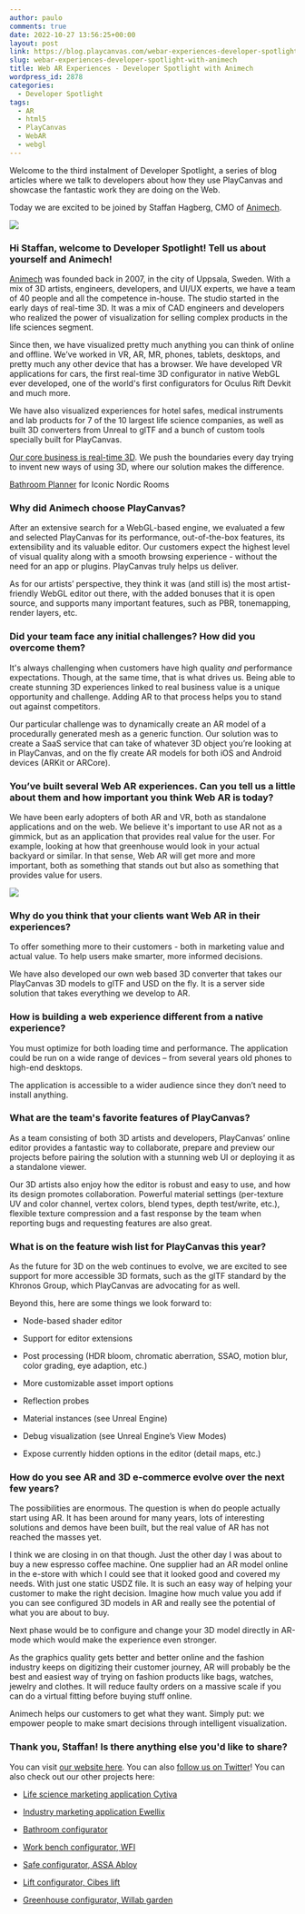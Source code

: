 ```yaml
---
author: paulo
comments: true
date: 2022-10-27 13:56:25+00:00
layout: post
link: https://blog.playcanvas.com/webar-experiences-developer-spotlight-with-animech/
slug: webar-experiences-developer-spotlight-with-animech
title: Web AR Experiences - Developer Spotlight with Animech
wordpress_id: 2878
categories:
  - Developer Spotlight
tags:
  - AR
  - html5
  - PlayCanvas
  - WebAR
  - webgl
---
```


Welcome to the third instalment of Developer Spotlight, a series of blog articles where we talk to developers about how they use PlayCanvas and showcase the fantastic work they are doing on the Web.

Today we are excited to be joined by Staffan Hagberg, CMO of [Animech](https://animech.com/en/).

[![](/assets/media/Animech-logo-1024x474.png)](/assets/media/Animech-logo.png)

### **Hi Staffan, welcome to Developer Spotlight! Tell us about yourself and Animech!**

[Animech](https://www.animech.com/en/) was founded back in 2007, in the city of Uppsala, Sweden. With a mix of 3D artists, engineers, developers, and UI/UX experts, we have a team of 40 people and all the competence in-house. The studio started in the early days of real-time 3D. It was a mix of CAD engineers and developers who realized the power of visualization for selling complex products in the life sciences segment.

Since then, we have visualized pretty much anything you can think of online and offline. We’ve worked in VR, AR, MR, phones, tablets, desktops, and pretty much any other device that has a browser. We have developed VR applications for cars, the first real-time 3D configurator in native WebGL ever developed, one of the world's first configurators for Oculus Rift Devkit and much more.

We have also visualized experiences for hotel safes, medical instruments and lab products for 7 of the 10 largest life science companies, as well as built 3D converters from Unreal to glTF and a bunch of custom tools specially built for PlayCanvas.

[Our core business is real-time 3D](https://www.animech.com/en/articles/3d-rendering-in-realtime). We push the boundaries every day trying to invent new ways of using 3D, where our solution makes the difference.

[Bathroom Planner](https://www.inr.se/planera-badrum/planera-badrum-verktyg-3d/) for Iconic Nordic Rooms

### **Why did Animech choose PlayCanvas?**

After an extensive search for a WebGL-based engine, we evaluated a few and selected PlayCanvas for its performance, out-of-the-box features, its extensibility and its valuable editor. Our customers expect the highest level of visual quality along with a smooth browsing experience - without the need for an app or plugins. PlayCanvas truly helps us deliver.

As for our artists’ perspective, they think it was (and still is) the most artist-friendly WebGL editor out there, with the added bonuses that it is open source, and supports many important features, such as PBR, tonemapping, render layers, etc.

### **Did your team face any **initial challenges**? How did you overcome them?**

It's always challenging when customers have high quality _and_ performance expectations. Though, at the same time, that is what drives us. Being able to create stunning 3D experiences linked to real business value is a unique opportunity and challenge. Adding AR to that process helps you to stand out against competitors.

Our particular challenge was to dynamically create an AR model of a procedurally generated mesh as a generic function. Our solution was to create a SaaS service that can take of whatever 3D object you’re looking at in PlayCanvas, and on the fly create AR models for both iOS and Android devices (ARKit or ARCore).

### **You’ve built several Web AR experiences. Can you tell us a little about them and how important you think Web AR is today?**

We have been early adopters of both AR and VR, both as standalone applications and on the web. We believe it's important to use AR not as a gimmick, but as an application that provides real value for the user. For example, looking at how that greenhouse would look in your actual backyard or similar. In that sense, Web AR will get more and more important, both as something that stands out but also as something that provides value for users.

[![](/assets/media/FUQKIyNXEAI5aec-1-2-1024x535.jpg)](/assets/media/FUQKIyNXEAI5aec-1-2.jpg)

### **Why do you think that your clients want Web AR in their experiences?**

To offer something more to their customers - both in marketing value and actual value. To help users make smarter, more informed decisions.

We have also developed our own web based 3D converter that takes our PlayCanvas 3D models to glTF and USD on the fly. It is a server side solution that takes everything we develop to AR.

### **How is building a web experience different from a native experience?**

You must optimize for both loading time and performance. The application could be run on a wide range of devices – from several years old phones to high-end desktops.

The application is accessible to a wider audience since they don’t need to install anything.

### **What are the team's favorite features of PlayCanvas?**

As a team consisting of both 3D artists and developers, PlayCanvas’ online editor provides a fantastic way to collaborate, prepare and preview our projects before pairing the solution with a stunning web UI or deploying it as a standalone viewer.

Our 3D artists also enjoy how the editor is robust and easy to use, and how its design promotes collaboration. Powerful material settings (per-texture UV and color channel, vertex colors, blend types, depth test/write, etc.), flexible texture compression and a fast response by the team when reporting bugs and requesting features are also great.

### **What is on the feature wish list for PlayCanvas this year?**

As the future for 3D on the web continues to evolve, we are excited to see support for more accessible 3D formats, such as the glTF standard by the Khronos Group, which PlayCanvas are advocating for as well.

Beyond this, here are some things we look forward to:

- Node-based shader editor

- Support for editor extensions

- Post processing (HDR bloom, chromatic aberration, SSAO, motion blur, color grading, eye adaption, etc.)

- More customizable asset import options

- Reflection probes

- Material instances (see Unreal Engine)

- Debug visualization (see Unreal Engine’s View Modes)

- Expose currently hidden options in the editor (detail maps, etc.)

### **How do you see AR and 3D e-commerce evolve over the next few years?**

The possibilities are enormous. The question is when do people actually start using AR. It has been around for many years, lots of interesting solutions and demos have been built, but the real value of AR has not reached the masses yet.

I think we are closing in on that though. Just the other day I was about to buy a new espresso coffee machine. One supplier had an AR model online in the e-store with which I could see that it looked good and covered my needs. With just one static USDZ file. It is such an easy way of helping your customer to make the right decision. Imagine how much value you add if you can see configured 3D models in AR and really see the potential of what you are about to buy.

Next phase would be to configure and change your 3D model directly in AR-mode which would make the experience even stronger.

As the graphics quality gets better and better online and the fashion industry keeps on digitizing their customer journey, AR will probably be the best and easiest way of trying on fashion products like bags, watches, jewelry and clothes. It will reduce faulty orders on a massive scale if you can do a virtual fitting before buying stuff online.

Animech helps our customers to get what they want. Simply put: we empower people to make smart decisions through intelligent visualization.

### **Thank you, Staffan! Is there anything else you'd like to share?**

You can visit [our website here](https://www.animech.com/). You can also [follow us on Twitter](https://twitter.com/AnimechT)! You can also check out our other projects here:

- [Life science marketing application Cytiva](https://www.cytivalifesciences.com/apps/aktapilot600/index.html)

- [Industry marketing application Ewellix](https://virtual-showroom.ewellix.com/)

- [Bathroom configurator](https://www.inr.se/planera-badrum/planera-badrum-verktyg-3d/)

- [Work bench configurator, WFI](//configurator.wfi.se/)

- [Safe configurator, ASSA Abloy](http://assa.aniconfigurator.com/)

- [Lift configurator, Cibes lift](https://www.cibeslift.com/se/lift-configurator/)

- [Greenhouse configurator, Willab garden](https://vaxthusguiden.willabgarden.se/)
